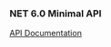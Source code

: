 ### NET 6.0 Minimal API 
<a href="https://documenter.getpostman.com/view/18585475/UVJfkwBc">API Documentation</a>

